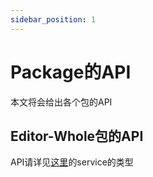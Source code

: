 ```yaml
---
sidebar_position: 1
---
```


# Package的API

本文将会给出各个包的API


## Editor-Whole包的API

<!-- [Service](https://github.com/Meta3D-Technology/Meta3D/blob/master/packages/editor-whole/protocols/extension_protocols/meta3d-editor-whole-protocol/src/service/ServiceType.d.ts) -->
API请详见[这里](https://github.com/Meta3D-Technology/Meta3D/blob/master/packages/editor-whole/protocols/extension_protocols/meta3d-editor-whole-protocol/src/service/ServiceType.d.ts)的service的类型

<!-- [State](https://github.com/Meta3D-Technology/Meta3D/blob/master/packages/editor-whole/protocols/extension_protocols/meta3d-editor-whole-protocol/src/state/StateType.d.ts) -->


<!-- ## Engine-Whole包的API

[Service](https://github.com/Meta3D-Technology/Meta3D/blob/master/packages/engine-whole/protocols/extension_protocols/meta3d-engine-whole-protocol/src/service/ServiceType.d.ts)

[State](https://github.com/Meta3D-Technology/Meta3D/blob/master/packages/engine-whole/protocols/extension_protocols/meta3d-engine-whole-protocol/src/state/StateType.d.ts) -->